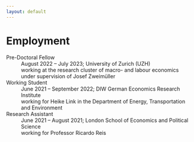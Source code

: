 ```yaml
---
layout: default
---
```


# Employment

<dl>
   <dt>Pre-Doctoral Fellow</dt>
      <dd>August 2022 – July 2023; University of Zurich (UZH)</dd>
      <dd>working at the research cluster of macro- and labour economics under supervision of Josef Zweimüller</dd>
   <dt>Working Student</dt>
      <dd>June 2021 – September 2022; DIW German Economics Research Institute</dd>
      <dd>working for Heike Link in the Department of Energy, Transportation and Environment</dd>
   <dt>Research Assistant</dt>
      <dd>June 2021 – August 2021; London School of Economics and Political Science</dd>
      <dd>working for Professor Ricardo Reis</dd>
</dl>

